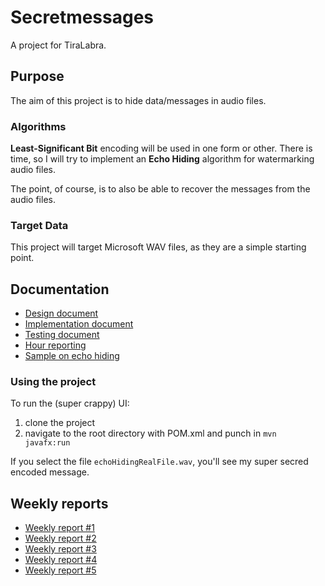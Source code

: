 # Secretmessages

A project for TiraLabra.

## Purpose

The aim of this project is to hide data/messages in audio files. 


### Algorithms
 
 __Least-Significant Bit__ encoding will be used in one form or other.
  There is time, so I will try to implement an __Echo Hiding__ algorithm for watermarking audio files.

  The point, of course, is to also be able to recover the messages from the audio files.

### Target Data

This project will target Microsoft WAV files, as they are a simple starting point.

## Documentation

- [Design document](/documentation/design.md)
- [Implementation document](/documentation/implementation.md)
- [Testing document](/documentation/testing.md)
- [Hour reporting](/documentation/hours.md)
- [Sample on echo hiding](/secretmessages/alternatingechotest.wav)

### Using the project

To run the (super crappy) UI:

1. clone the project
2. navigate to the root directory with POM.xml and punch in `mvn javafx:run`

If you select the file `echoHidingRealFile.wav`, you'll see my super secred encoded message.

## Weekly reports

- [Weekly report #1](/documentation/report1.md)
- [Weekly report #2](/documentation/report2.md)
- [Weekly report #3](/documentation/report3.md)
- [Weekly report #4](/documentation/report4.md)
- [Weekly report #5](/documentation/report5.md)
